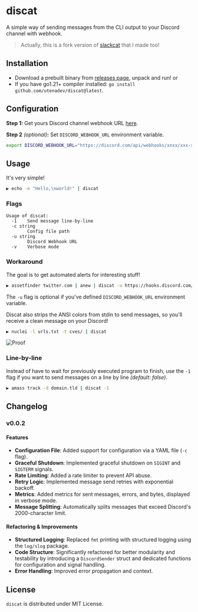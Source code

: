 # discat

A simple way of sending messages from the CLI output to your Discord channel with webhook.
> Actually, this is a fork version of [slackcat](https://github.com/dwisiswant0/slackcat) that I made too!

## Installation

- Download a prebuilt binary from [releases page](https://github.com/utenadev/discat/releases/latest), unpack and run! or
- If you have go1.21+ compiler installed: `go install github.com/utenadev/discat@latest`.

## Configuration

**Step 1:** Get yours Discord channel webhook URL [here](https://support.discord.com/hc/en-us/articles/228383668-Intro-to-Webhooks).

**Step 2** _(optional)_**:** Set `DISCORD_WEBHOOK_URL` environment variable.
```bash
export DISCORD_WEBHOOK_URL="https://discord.com/api/webhooks/xnxx/xxx-xxx"
```

## Usage

It's very simple!

```bash
▶ echo -e "Hello,\nworld!" | discat
```

### Flags

```
Usage of discat:
  -1    Send message line-by-line
  -c string
        Config file path
  -u string
        Discord Webhook URL
  -v    Verbose mode
```

### Workaround

The goal is to get automated alerts for interesting stuff!

```bash
▶ assetfinder twitter.com | anew | discat -u https://hooks.discord.com/services/xxx/xxx/xxx
```

The `-u` flag is optional if you've defined `DISCORD_WEBHOOK_URL` environment variable.

Discat also strips the ANSI colors from stdin to send messages, so you'll receive a clean message on your Discord!

```bash
▶ nuclei -l urls.txt -t cves/ | discat
```

![Proof](https://user-images.githubusercontent.com/25837540/108782401-1571e380-759e-11eb-8d20-dfcc9294a30a.png)

### Line-by-line

Instead of have to wait for previously executed program to finish, use the `-1` flag if you want to send messages on a line by line _(default: false)_.

```bash
▶ amass track -d domain.tld | discat -1
```

## Changelog

### v0.0.2

#### Features

*   **Configuration File**: Added support for configuration via a YAML file (`-c` flag).
*   **Graceful Shutdown**: Implemented graceful shutdown on `SIGINT` and `SIGTERM` signals.
*   **Rate Limiting**: Added a rate limiter to prevent API abuse.
*   **Retry Logic**: Implemented message send retries with exponential backoff.
*   **Metrics**: Added metrics for sent messages, errors, and bytes, displayed in verbose mode.
*   **Message Splitting**: Automatically splits messages that exceed Discord's 2000-character limit.

#### Refactoring & Improvements

*   **Structured Logging**: Replaced `fmt` printing with structured logging using the `log/slog` package.
*   **Code Structure**: Significantly refactored for better modularity and testability by introducing a `DiscordSender` struct and dedicated functions for configuration and signal handling.
*   **Error Handling**: Improved error propagation and context.

## License

`discat` is distributed under MIT License.
